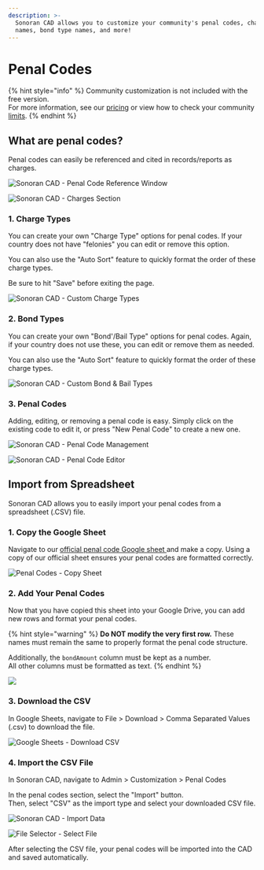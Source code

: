 ```yaml
---
description: >-
  Sonoran CAD allows you to customize your community's penal codes, charge type
  names, bond type names, and more!
---
```


# Penal Codes

{% hint style="info" %}
Community customization is not included with the free version.  
For more information, see our [pricing](https://sonorancad.com/app/#/pricing) or view how to check your community [limits](../getting-started/view-your-limits.md).
{% endhint %}

## What are penal codes?

Penal codes can easily be referenced and cited in records/reports as charges.

![Sonoran CAD - Penal Code Reference Window](../../.gitbook/assets/image%20%2853%29.png)

![Sonoran CAD - Charges Section](../../.gitbook/assets/image%20%2852%29.png)

### 1. Charge Types

You can create your own "Charge Type" options for penal codes. If your country does not have "felonies" you can edit or remove this option.

You can also use the "Auto Sort" feature to quickly format the order of these charge types.

Be sure to hit "Save" before exiting the page.

![Sonoran CAD - Custom Charge Types](../../.gitbook/assets/image%20%2856%29.png)

### 2. Bond Types

You can create your own "Bond'/Bail Type" options for penal codes. Again, if your country does not use these, you can edit or remove them as needed.

You can also use the "Auto Sort" feature to quickly format the order of these charge types.

![Sonoran CAD - Custom Bond &amp; Bail Types](../../.gitbook/assets/image%20%2854%29.png)

### 3. Penal Codes

Adding, editing, or removing a penal code is easy. Simply click on the existing code to edit it, or press "New Penal Code" to create a new one.

![Sonoran CAD - Penal Code Management](../../.gitbook/assets/image%20%2855%29.png)

![Sonoran CAD - Penal Code Editor](../../.gitbook/assets/image%20%2851%29.png)

## Import from Spreadsheet

Sonoran CAD allows you to easily import your penal codes from a spreadsheet \(.CSV\) file.

### 1. Copy the Google Sheet

Navigate to our [official penal code Google sheet ](https://docs.google.com/spreadsheets/u/0/d/10TCczXferWWFi8sYtccrqocRZ4WdpKB1s4hwRm2Iy6I/copy)and make a copy. Using a copy of our official sheet ensures your penal codes are formatted correctly.

![Penal Codes - Copy Sheet](../../.gitbook/assets/image%20%28107%29.png)

### 2. Add Your Penal Codes

Now that you have copied this sheet into your Google Drive, you can add new rows and format your penal codes.

{% hint style="warning" %}
**Do NOT modify the very first row.** These names must remain the same to properly format the penal code structure.

Additionally, the `bondAmount` column must be kept as a number.  
All other columns must be formatted as text.
{% endhint %}

![](../../.gitbook/assets/image%20%28103%29.png)

### 3. Download the CSV

In Google Sheets, navigate to File &gt; Download &gt; Comma Separated Values \(.csv\) to download the file.

![Google Sheets - Download CSV](../../.gitbook/assets/image%20%28106%29.png)

### 4. Import the CSV File

In Sonoran CAD, navigate to Admin &gt; Customization &gt; Penal Codes

In the penal codes section, select the "Import" button.  
Then, select "CSV" as the import type and select your downloaded CSV file.

![Sonoran CAD - Import Data](../../.gitbook/assets/image%20%28104%29.png)

![File Selector - Select File](../../.gitbook/assets/image%20%28105%29.png)

After selecting the CSV file, your penal codes will be imported into the CAD and saved automatically.

